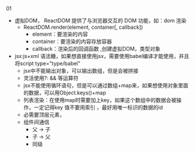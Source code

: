 01
  - 虚拟DOM，
    ReactDOM 提供了与浏览器交互的 DOM 功能，如：dom 渲染
    - ReactDOM.render(element, container[, callback])
        - element：要渲染的内容
        - container：要渲染的内容存放容器
        - callback：渲染后的回调函数 ,创建虚拟DOM，类型对象
  - jsx:js+xml 语法糖，如果想直接使用jsx，需要使用babel编译才能使用，并且将script type="type/babel"
    - jsx中不能输出对象，可以输出数组，但是会被拼接
    - 灵活使用?:  && 等运算符
    - jsx不能使用循环语句，但是可以通过数组+map来，如果想使用对象里面的数据，可以用Object.keys()+map
    - 列表渲染：在使用map时需要加上key，如果这个数组中的数据会被操作，一定记得key 值不要用索引 ，最好用唯一标识的数据的id
    - 必需要顶层元素，
    - 组件间通信
      - 父 -> 子
      - 子 -> 父
      - 同级
